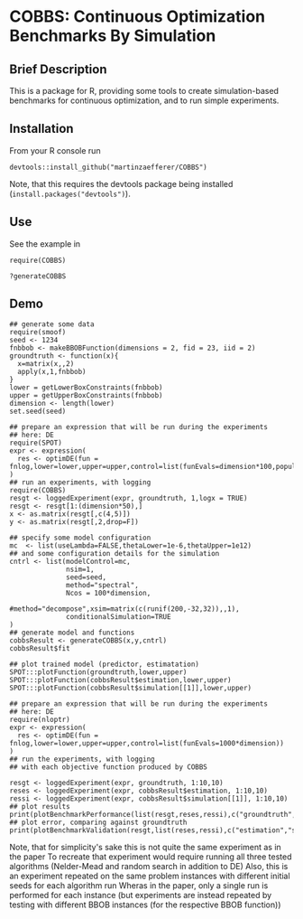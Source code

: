 # COBBS: Continuous Optimization Benchmarks By Simulation 

## Brief Description
This is a package for R, providing some tools to create simulation-based benchmarks for continuous
optimization, and to run simple experiments.

## Installation

From your R console run

`devtools::install_github("martinzaefferer/COBBS")`

Note, that this requires the devtools package being installed (`install.packages("devtools")`).

## Use

See the example in

`require(COBBS)` 

`?generateCOBBS` 


## Demo

```
## generate some data
require(smoof)
seed <- 1234
fnbbob <- makeBBOBFunction(dimensions = 2, fid = 23, iid = 2)
groundtruth <- function(x){
  x=matrix(x,,2) 
  apply(x,1,fnbbob)
}
lower = getLowerBoxConstraints(fnbbob)
upper = getUpperBoxConstraints(fnbbob)
dimension <- length(lower)
set.seed(seed)

## prepare an expression that will be run during the experiments
## here: DE
require(SPOT)
expr <- expression(
  res <- optimDE(fun = fnlog,lower=lower,upper=upper,control=list(funEvals=dimension*100,populationSize=dimension*20))
)
## run an experiments, with logging
require(COBBS)
resgt <- loggedExperiment(expr, groundtruth, 1,logx = TRUE)
resgt <- resgt[1:(dimension*50),]
x <- as.matrix(resgt[,c(4,5)])
y <- as.matrix(resgt[,2,drop=F])

## specify some model configuration
mc  <- list(useLambda=FALSE,thetaLower=1e-6,thetaUpper=1e12)
## and some configuration details for the simulation
cntrl <- list(modelControl=mc,
              nsim=1,
              seed=seed,
              method="spectral",
              Ncos = 100*dimension,
              #method="decompose",xsim=matrix(c(runif(200,-32,32)),,1),
              conditionalSimulation=TRUE
)
## generate model and functions
cobbsResult <- generateCOBBS(x,y,cntrl)
cobbsResult$fit

## plot trained model (predictor, estimatation)
SPOT:::plotFunction(groundtruth,lower,upper)
SPOT:::plotFunction(cobbsResult$estimation,lower,upper)
SPOT:::plotFunction(cobbsResult$simulation[[1]],lower,upper)

## prepare an expression that will be run during the experiments
## here: DE
require(nloptr)
expr <- expression(
  res <- optimDE(fun = fnlog,lower=lower,upper=upper,control=list(funEvals=1000*dimension))
)
## run the experiments, with logging
## with each objective function produced by COBBS

resgt <- loggedExperiment(expr, groundtruth, 1:10,10)
reses <- loggedExperiment(expr, cobbsResult$estimation, 1:10,10)
ressi <- loggedExperiment(expr, cobbsResult$simulation[[1]], 1:10,10)
## plot results
print(plotBenchmarkPerformance(list(resgt,reses,ressi),c("groundtruth","estimation","simulation")))
## plot error, comparing against groundtruth
print(plotBenchmarkValidation(resgt,list(reses,ressi),c("estimation","simulation")))
```
Note, that for simplicity's sake this is not quite the same experiment as in the paper
To recreate that experiment would require running all three tested algorithms (Nelder-Mead and random search in addition to DE)
Also, this is an experiment repeated on the same problem instances with different initial seeds for each algorithm run
Wheras in the paper, only a single run is performed for each instance (but experiments are instead repeated by
testing with different BBOB instances (for the respective BBOB function))

